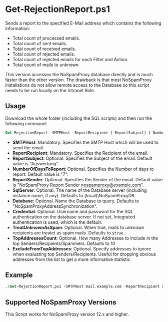 # Get-RejectionReport.ps1

Sends a report to the specified E-Mail address which contains the following information:

- Total count of processed emails.
- Total count of sent emails.
- Total count of received emails.
- Total count of rejected emails.
- Total count of rejected emails for each Filter and Action.
- Total count of mails to unknown 

This version accesses the NoSpamProxy database directly and is much faster than the other version. The drawback is that most NoSpamProxy installations do not allow remote access to the Database so this script needs to be run locally on the Intranet Role.

## Usage

Download the whole folder (including the SQL scripts) and then run the following command:

```ps
Get-RejectionReport -SMTPHost -ReportRecipient [-ReportSubject] [-NumberOfDaysToReport] [-ReportSender]`
```

- **SMTPHost**: Mandatory. Specifies the SMTP Host which will be used to send the email.
- **ReportRecipient**: Mandatory. Specifies the Recipient of the email.
- **ReportSubject**: Optional. Specifies the Subject of the email. Default value is "Auswertung".
- **NumberOfDaysToReport**: Optional. Specifies the Number of days to report. Default value is "7".
- **ReportSender**: Optional. Specifies the Sender of the email. Default value is "NoSpamProxy Report Sender <nospamproxy@example.com>".
- **SqlServer**: Optional. The name of the Database server (including instance name, if any). Defaults to (local)\NoSpamProxyDB.
- **Database**: Optional. Name the Database to query. Defaults to "NoSpamProxyAddressSynchronization".
- **Credential**: Optional. Username and password for the SQL authentication on the database server. If not set, Integrated authentication is used, which is the default.
- **TreatUnknownAsSpam**: Optional. When true, mails to unknown recipients are treatet as spam mails. Defaults to `$true`.
- **TopAddressesCount**: Optional. How many Addresses to include in the top Senders/Recipients/Spammers. Defaults to 10
- **ExcludeFromTopAddresses**: Optional. Specify addresses to ignore when evaluating top Senders/Recipients. Useful for dropping obvious addresses from the list to get a more informative statistic


## Example

```ps
.\Get-RejectionReport.ps1 -SMTPHost mail.example.com -ReportRecipient admin@example.com'
```

## Supported NoSpamProxy Versions

This Script works for NoSpamProxy version 12.x and higher.
